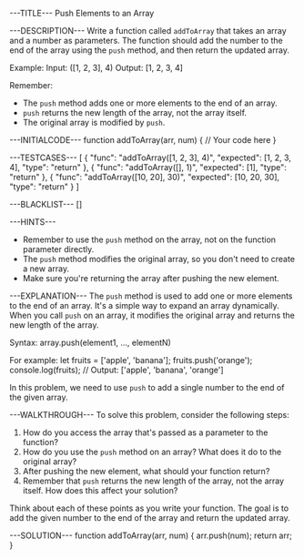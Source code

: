 ---TITLE---
Push Elements to an Array

---DESCRIPTION---
Write a function called `addToArray` that takes an array and a number as parameters. The function should add the number to the end of the array using the `push` method, and then return the updated array.

Example:
Input: ([1, 2, 3], 4)
Output: [1, 2, 3, 4]

Remember:
- The `push` method adds one or more elements to the end of an array.
- `push` returns the new length of the array, not the array itself.
- The original array is modified by `push`.

---INITIALCODE---
function addToArray(arr, num) {
  // Your code here
}

---TESTCASES---
[
  { "func": "addToArray([1, 2, 3], 4)", "expected": [1, 2, 3, 4], "type": "return" },
  { "func": "addToArray([], 1)", "expected": [1], "type": "return" },
  { "func": "addToArray([10, 20], 30)", "expected": [10, 20, 30], "type": "return" }
]

---BLACKLIST---
[]

---HINTS---
- Remember to use the `push` method on the array, not on the function parameter directly.
- The `push` method modifies the original array, so you don't need to create a new array.
- Make sure you're returning the array after pushing the new element.

---EXPLANATION---
The `push` method is used to add one or more elements to the end of an array. It's a simple way to expand an array dynamically. When you call `push` on an array, it modifies the original array and returns the new length of the array.

Syntax: array.push(element1, ..., elementN)

For example:
let fruits = ['apple', 'banana'];
fruits.push('orange');
console.log(fruits); // Output: ['apple', 'banana', 'orange']

In this problem, we need to use `push` to add a single number to the end of the given array.

---WALKTHROUGH---
To solve this problem, consider the following steps:

1. How do you access the array that's passed as a parameter to the function?
2. How do you use the `push` method on an array? What does it do to the original array?
3. After pushing the new element, what should your function return?
4. Remember that `push` returns the new length of the array, not the array itself. How does this affect your solution?

Think about each of these points as you write your function. The goal is to add the given number to the end of the array and return the updated array.

---SOLUTION---
function addToArray(arr, num) {
  arr.push(num);
  return arr;
}
